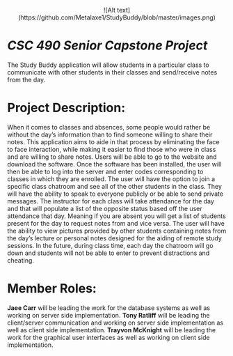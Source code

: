 <p align="center">
  ![Alt text](https://github.com/Metalaxe1/StudyBuddy/blob/master/images.png)





# _CSC 490 Senior Capstone Project_ 
The Study Buddy application will allow students in a particular class to communicate with other students in their classes and send/receive notes from the day. 

# Project Description:
When it comes to classes and absences, some people would rather be without the day’s information than to find someone willing to share their notes. This application aims to aide in that process by eliminating the face to face interaction, while making it easier to find those who were in class and are willing to share notes. Users will be able to go to the website and download the software. Once the software has been installed, the user will then be able to log into the server and enter codes corresponding to classes in which they are enrolled. The user will have the option to join a specific class chatroom and see all of the other students in the class. They will have the ability to speak to everyone publicly or be able to send private messages. The instructor for each class will take attendance for the day and that will populate a list of the opposite status based off the user attendance that day. Meaning if you are absent you will get a list of students present for the day to request notes from and vice versa. The user will have the ability to view pictures provided by other students containing notes from the day’s lecture or personal notes designed for the aiding of remote study sessions. In the future, during class time, each day the chatroom will go down and students will not be able to enter to prevent distractions and cheating.


# Member Roles:
__Jaee Carr__ will be leading the work for the database systems as well as working on server side implementation. __Tony Ratliff__ will be leading the client/server communication and working on server side implementation as well as client side implementation. __Trayvon McKnight__ will be leading the work for the graphical user interfaces as well as working on client side implementation.
